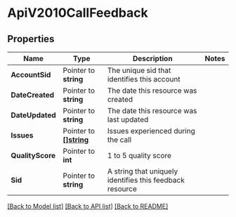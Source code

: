 # ApiV2010CallFeedback

## Properties

Name | Type | Description | Notes
------------ | ------------- | ------------- | -------------
**AccountSid** | Pointer to **string** | The unique sid that identifies this account |
**DateCreated** | Pointer to **string** | The date this resource was created |
**DateUpdated** | Pointer to **string** | The date this resource was last updated |
**Issues** | Pointer to [**[]string**](CallFeedbackEnumIssues.md) | Issues experienced during the call |
**QualityScore** | Pointer to **int** | 1 to 5 quality score |
**Sid** | Pointer to **string** | A string that uniquely identifies this feedback resource |

[[Back to Model list]](../README.md#documentation-for-models) [[Back to API list]](../README.md#documentation-for-api-endpoints) [[Back to README]](../README.md)


